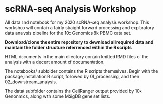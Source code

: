 # scRNA-seq Analysis Workshop
All data and notebook for my 2020 scRNA-seq analysis workshop. This workshop will contain a fairly straight forward processing and exploratory data analysis pipeline for the 10x Genomics 8k PBMC data set.

**Download/clone the entire repository to download all required data and maintain the folder structure referrenced within the R scripts**

HTML documents in the main directory contain knitted RMD files of the analysis with a decent amount of documentation.

The notebooks/ subfolder contains the R scripts themselves. Begin with the package_installation.R script, followed by 01_processing, and then 02_downstream_analysis.

The data/ subfolder contains the CellRanger output provided by 10x Genonmics, along with some MSigDB gene set lists.


